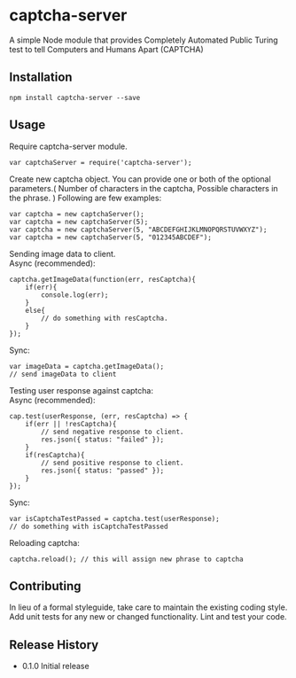 captcha-server
===========
A simple Node module that provides Completely Automated Public Turing test to tell Computers and Humans Apart (CAPTCHA)

## Installation
	npm install captcha-server --save
## Usage
Require captcha-server module.
	

    var captchaServer = require('captcha-server');
	
Create new captcha object. You can provide one or both of the optional parameters.( Number of characters in the captcha, Possible characters in the phrase. )  Following are few examples:  

    var captcha = new captchaServer();
    var captcha = new captchaServer(5);
    var captcha = new captchaServer(5, "ABCDEFGHIJKLMNOPQRSTUVWXYZ");
    var captcha = new captchaServer(5, "012345ABCDEF");
Sending image data to client.  
	Async (recommended):
	

    captcha.getImageData(function(err, resCaptcha){
   		if(err){
   			console.log(err);
   		}
   		else{
   			// do something with resCaptcha.
   		}
    });  
    
	

Sync:
	

    var imageData = captcha.getImageData();
    // send imageData to client

 Testing user response against captcha:  
 Async (recommended):
 

    cap.test(userResponse, (err, resCaptcha) => {
   		if(err || !resCaptcha){
	   		// send negative response to client.
   			res.json({ status: "failed" });
   		}
   		if(resCaptcha){
	   		// send positive response to client.
   			res.json({ status: "passed" });
   		}
   	});
Sync:

    var isCaptchaTestPassed = captcha.test(userResponse);
    // do something with isCaptchaTestPassed
   Reloading captcha:
   

    captcha.reload(); // this will assign new phrase to captcha

## Contributing

In lieu of a formal styleguide, take care to maintain the existing coding style.
Add unit tests for any new or changed functionality. Lint and test your code.

## Release History

* 0.1.0 Initial release
